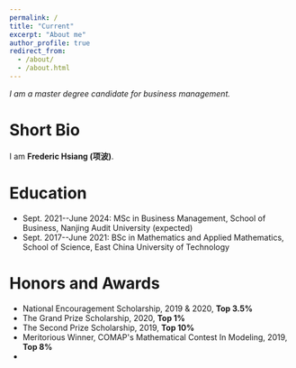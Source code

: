 ```yaml
---
permalink: /
title: "Current"
excerpt: "About me"
author_profile: true
redirect_from: 
  - /about/
  - /about.html
---
```


*I am a master degree candidate for business management.*

Short Bio
======
I am **Frederic Hsiang (项波)**.

Education
======
* Sept. 2021--June 2024: MSc in Business Management, School of Business, Nanjing Audit University (expected)
* Sept. 2017--June 2021: BSc in Mathematics and Applied Mathematics, School of Science, East China University of Technology

Honors and Awards
======
* National Encouragement Scholarship, 2019 & 2020, **Top 3.5%**
* The Grand Prize Scholarship, 2020, **Top 1%**
* The Second Prize Scholarship, 2019, **Top 10%**
* Meritorious Winner, COMAP's Mathematical Contest In Modeling, 2019, **Top 8%**
*  
